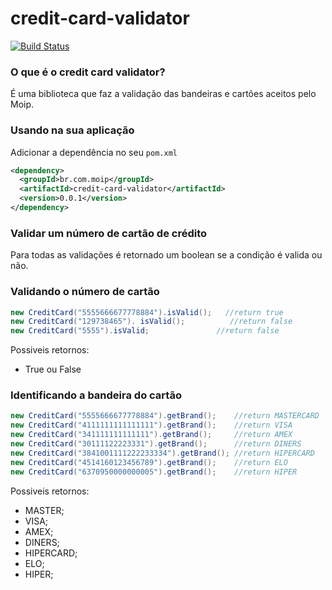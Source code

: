 # credit-card-validator

[![Build Status](https://travis-ci.org/moip/credit-card-validator.svg?branch=master)](https://travis-ci.org/moip/credit-card-validator)

### O que é o credit card validator?

É uma biblioteca que faz a validação das bandeiras e cartões aceitos pelo Moip.

### Usando na sua aplicação

Adicionar a dependência no seu `pom.xml`

```xml
<dependency>
  <groupId>br.com.moip</groupId>
  <artifactId>credit-card-validator</artifactId>
  <version>0.0.1</version>
</dependency>
```

### Validar um número de cartão de crédito

Para todas as validações é retornado um boolean se a condição é valida ou não.

### Validando o número de cartão
```java
new CreditCard("5555666677778884").isValid();   //return true
new CreditCard("129738465"). isValid();          //return false
new CreditCard("5555").isValid;               //return false
```

Possiveis retornos:
* True ou False

### Identificando a bandeira do cartão

```java
new CreditCard("5555666677778884").getBrand();    //return MASTERCARD
new CreditCard("4111111111111111").getBrand();    //return VISA
new CreditCard("341111111111111").getBrand();     //return AMEX
new CreditCard("30111122223331").getBrand();      //return DINERS
new CreditCard("3841001111222233334").getBrand(); //return HIPERCARD
new CreditCard("4514160123456789").getBrand();    //return ELO
new CreditCard("6370950000000005").getBrand();    //return HIPER
```

Possiveis retornos:
* MASTER;
* VISA;
* AMEX;
* DINERS;
* HIPERCARD;
* ELO;
* HIPER;
